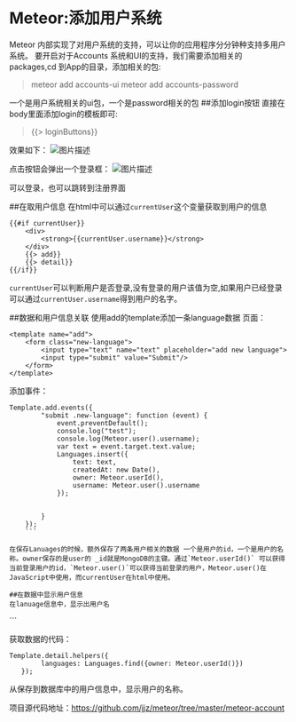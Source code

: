 # Meteor:添加用户系统
Meteor 内部实现了对用户系统的支持，可以让你的应用程序分分钟种支持多用户系统。
要开启对于Accounts 系统和UI的支持，我们需要添加相关的packages,cd 到App的目录，添加相关的包:
>meteor add accounts-ui
meteor add accounts-password

一个是用户系统相关的ui包，一个是password相关的包
##添加login按钮
直接在body里面添加login的模板即可:
>{{> loginButtons}}

效果如下：
![图片描述][1]

点击按钮会弹出一个登录框：
![图片描述][2]

可以登录，也可以跳转到注册界面

##在取用户信息
在html中可以通过`currentUser`这个变量获取到用户的信息

```
{{#if currentUser}}
    <div>
        <strong>{{currentUser.username}}</strong>
    </div>
    {{> add}}
    {{> detail}}
{{/if}}
```

`currentUser`可以判断用户是否登录,没有登录的用户该值为空,如果用户已经登录可以通过`currentUser.username`得到用户的名字。

##数据和用户信息关联
使用add的template添加一条language数据
页面：
```
<template name="add">
    <form class="new-language">
        <input type="text" name="text" placeholder="add new language">
        <input type="submit" value="Submit"/>
    </form>
</template>
```
添加事件：
```
Template.add.events({
        "submit .new-language": function (event) {
            event.preventDefault();
            console.log("test");
            console.log(Meteor.user().username);
            var text = event.target.text.value;
            Languages.insert({
                text: text,
                createdAt: new Date(),
                owner: Meteor.userId(),
                username: Meteor.user().username
            });


        }
    });
    ```

在保存Lanuages的时候，额外保存了两条用户相关的数据 一个是用户的id，一个是用户的名称。owner保存的是user的 _id就是MongoDB的主键。通过`Meteor.userId()` 可以获得当前登录用户的id，`Meteor.user()`可以获得当前登录的用户，Meteor.user()在JavaScript中使用，而currentUser在html中使用。
   
##在数据中显示用户信息
在lanuage信息中，显示出用户名
```
<template name="detail">
    {{#each languages}}
        <div class="text"><strong>{{username}}</strong> -{{text}}</div>
    {{/each}}
</template>
```

获取数据的代码：
```
Template.detail.helpers({
        languages: Languages.find({owner: Meteor.userId()})
   });
```

从保存到数据库中的用户信息中，显示用户的名称。

项目源代码地址：https://github.com/jjz/meteor/tree/master/meteor-account

  [1]: /img/bVsAwF
  [2]: /img/bVsAwG

